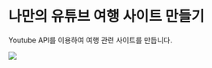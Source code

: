 # 나만의 유튜브 여행 사이트 만들기
Youtube API를 이용하여 여행 관련 사이트를 만듭니다.

<img src="https://webstoryboy.github.io/youtube-project/src/assets/img/cover.jpg"> 